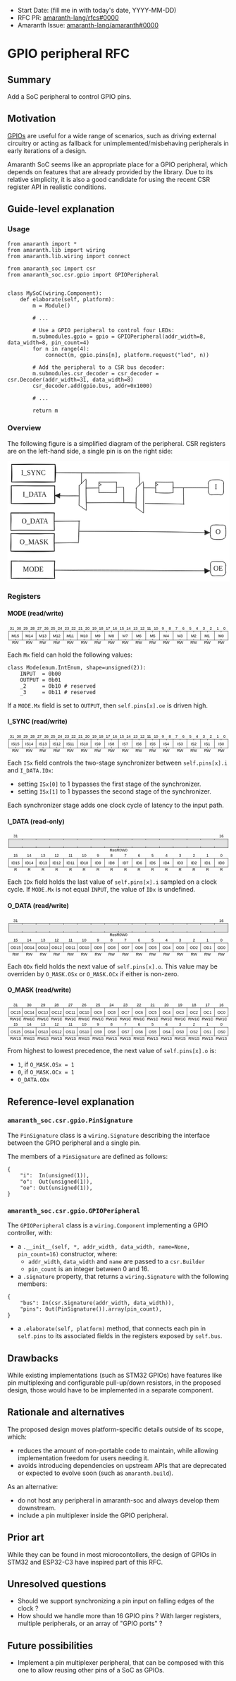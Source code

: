 - Start Date: (fill me in with today's date, YYYY-MM-DD)
- RFC PR: [amaranth-lang/rfcs#0000](https://github.com/amaranth-lang/rfcs/pull/0000)
- Amaranth Issue: [amaranth-lang/amaranth#0000](https://github.com/amaranth-lang/amaranth/issues/0000)

# GPIO peripheral RFC

## Summary
[summary]: #summary

Add a SoC peripheral to control GPIO pins.

## Motivation
[motivation]: #motivation

[GPIOs](https://en.wikipedia.org/wiki/General-purpose_input/output) are useful for a wide range of scenarios, such as driving external circuitry or acting as fallback for unimplemented/misbehaving peripherals in early iterations of a design.

Amaranth SoC seems like an appropriate place for a GPIO peripheral, which depends on features that are already provided by the library. Due to its relative simplicity, it is also a good candidate for using the recent CSR register API in realistic conditions.

## Guide-level explanation
[guide-level-explanation]: #guide-level-explanation

### Usage

```python3
from amaranth import *
from amaranth.lib import wiring
from amaranth.lib.wiring import connect

from amaranth_soc import csr
from amaranth_soc.csr.gpio import GPIOPeripheral


class MySoC(wiring.Component):
    def elaborate(self, platform):
        m = Module()

        # ...

        # Use a GPIO peripheral to control four LEDs:
        m.submodules.gpio = gpio = GPIOPeripheral(addr_width=8, data_width=8, pin_count=4)
        for n in range(4):
            connect(m, gpio.pins[n], platform.request("led", n))

        # Add the peripheral to a CSR bus decoder:
        m.submodules.csr_decoder = csr_decoder = csr.Decoder(addr_width=31, data_width=8)
        csr_decoder.add(gpio.bus, addr=0x1000)

        # ...

        return m
```

### Overview

The following figure is a simplified diagram of the peripheral. CSR registers are on the left-hand side, a single pin is on the right side:

<svg version="1.1" xmlns="http://www.w3.org/2000/svg" viewBox="0 0 633.0307957515297 345" width="633.0307957515297" height="345">
  <!-- svg-source:excalidraw -->
  
  <defs>
    <style class="style-fonts">
      @font-face {
        font-family: "Virgil";
        src: url("https://excalidraw.com/Virgil.woff2");
      }
      @font-face {
        font-family: "Cascadia";
        src: url("https://excalidraw.com/Cascadia.woff2");
      }
      @font-face {
        font-family: "Assistant";
        src: url("https://excalidraw.com/Assistant-Regular.woff2");
      }
    </style>
    
  </defs>
  <rect x="0" y="0" width="633.0307957515297" height="345" fill="#ffffff"></rect><g stroke-linecap="round" transform="translate(12 10) rotate(0 62 25)"><path d="M0 0 C42.52 0.69, 88.36 -0.7, 124 0 M0 0 C40.38 -0.92, 81.34 -0.47, 124 0 M124 0 C126.26 10.48, 126.12 19.52, 124 50 M124 0 C124.37 11.03, 123.52 20.88, 124 50 M124 50 C88.53 49.28, 52.95 49.33, 0 50 M124 50 C95.85 51.69, 69.14 50.95, 0 50 M0 50 C1.95 37.07, 1.13 24.02, 0 0 M0 50 C-0.56 32.45, 1.23 15.45, 0 0" stroke="#1e1e1e" stroke-width="2" fill="none"></path></g><g transform="translate(36 23) rotate(0 37.82997131347656 12.5)"><text x="37.82997131347656" y="0" font-family="Virgil, Segoe UI Emoji" font-size="20px" fill="#1e1e1e" text-anchor="middle" style="white-space: pre;" direction="ltr" dominant-baseline="text-before-edge">I_SYNC</text></g><g stroke-linecap="round" transform="translate(11 71) rotate(0 62 25)"><path d="M0 0 C28.75 -0.84, 60.2 0.92, 124 0 M0 0 C44.08 -0.09, 88.32 -0.06, 124 0 M124 0 C123.31 18.1, 125.47 38.91, 124 50 M124 0 C123.62 11, 123.01 20.84, 124 50 M124 50 C74.2 49.57, 24.29 50.48, 0 50 M124 50 C85.92 50.73, 46.92 51.49, 0 50 M0 50 C-0.22 35.59, -0.27 22.7, 0 0 M0 50 C0.28 36.48, 0.8 24.67, 0 0" stroke="#1e1e1e" stroke-width="2" fill="none"></path></g><g transform="translate(35 84) rotate(0 42.66997528076172 12.5)"><text x="42.66997528076172" y="0" font-family="Virgil, Segoe UI Emoji" font-size="20px" fill="#1e1e1e" text-anchor="middle" style="white-space: pre;" direction="ltr" dominant-baseline="text-before-edge">I_DATA</text></g><g stroke-linecap="round" transform="translate(10 148) rotate(0 62 25)"><path d="M0 0 C43.03 1.17, 83.93 -0.91, 124 0 M0 0 C41.09 0.33, 84.54 -0.13, 124 0 M124 0 C122.83 13.56, 123.35 26.35, 124 50 M124 0 C123.22 13.76, 123.44 28.07, 124 50 M124 50 C74.32 49.51, 27.36 48.76, 0 50 M124 50 C82.59 49.22, 40.37 48.27, 0 50 M0 50 C-0.4 34.94, 1.93 19.26, 0 0 M0 50 C-0.18 30.49, -0.01 12.94, 0 0" stroke="#1e1e1e" stroke-width="2" fill="none"></path></g><g transform="translate(34 161) rotate(0 44.47997283935547 12.5)"><text x="44.47997283935547" y="0" font-family="Virgil, Segoe UI Emoji" font-size="20px" fill="#1e1e1e" text-anchor="middle" style="white-space: pre;" direction="ltr" dominant-baseline="text-before-edge">O_DATA</text></g><g stroke-linecap="round" transform="translate(10 207) rotate(0 62 25)"><path d="M0 0 C46.79 2.26, 92.98 0.22, 124 0 M0 0 C42.22 0.43, 84.05 0.73, 124 0 M124 0 C123.04 10.7, 122.76 23.91, 124 50 M124 0 C123.71 13.21, 123.34 26.07, 124 50 M124 50 C76.25 52.39, 26.18 51.07, 0 50 M124 50 C98.85 50.17, 73.4 50.24, 0 50 M0 50 C-1.57 33.88, 1.2 16.92, 0 0 M0 50 C0.75 36.04, 0.78 23.16, 0 0" stroke="#1e1e1e" stroke-width="2" fill="none"></path></g><g transform="translate(34 220) rotate(0 41.949974060058594 12.5)"><text x="41.949974060058594" y="0" font-family="Virgil, Segoe UI Emoji" font-size="20px" fill="#1e1e1e" text-anchor="middle" style="white-space: pre;" direction="ltr" dominant-baseline="text-before-edge">O_MASK</text></g><g stroke-linecap="round" transform="translate(11 285) rotate(0 62 25)"><path d="M0 0 C34.85 1.02, 69.55 0.78, 124 0 M0 0 C37.45 0.64, 77.44 0.88, 124 0 M124 0 C123.52 18.43, 121.74 32.74, 124 50 M124 0 C123 11.06, 122.73 20.82, 124 50 M124 50 C86.94 49.57, 49.13 47.87, 0 50 M124 50 C97.29 50.72, 71.78 49.71, 0 50 M0 50 C-0.61 36.85, -0.23 23.34, 0 0 M0 50 C-0.21 35.35, 0.96 20.44, 0 0" stroke="#1e1e1e" stroke-width="2" fill="none"></path></g><g transform="translate(44 298) rotate(0 29.459976196289062 12.5)"><text x="0" y="0" font-family="Virgil, Segoe UI Emoji" font-size="20px" fill="#1e1e1e" text-anchor="start" style="white-space: pre;" direction="ltr" dominant-baseline="text-before-edge">MODE</text></g><g stroke-linecap="round"><g transform="translate(572.0018063987059 76.6397434389105) rotate(0 -49.57541171995376 0)"><path d="M0 0 C-21.7 -0.3, -46.72 -0.48, -99.15 0 M0 0 C-21.99 0.03, -44.02 0.12, -99.15 0" stroke="#1e1e1e" stroke-width="1" fill="none"></path></g></g><mask></mask><g stroke-linecap="round"><g transform="translate(502.23846946776325 77.19890920617485) rotate(0 0.3387486508964912 23.42458828004621)"><path d="M0 0 C0.23 17.24, 0.06 33.88, 0.68 46.85 M0 0 C-0.04 11.34, 0.23 23.47, 0.68 46.85" stroke="#1e1e1e" stroke-width="1" fill="none"></path></g></g><mask></mask><g stroke-linecap="round"><g transform="translate(503.91596676955623 123.04808576626726) rotate(0 -55.5 -1)"><path d="M0 0 C-33.71 -1.16, -65.01 0.18, -111 -2 M0 0 C-38 -1.18, -77.5 -2.17, -111 -2" stroke="#1e1e1e" stroke-width="1" fill="none"></path></g></g><mask></mask><g stroke-linecap="round"><g transform="translate(421.74428751125674 77.1664173007959) rotate(0 -16.289160370850254 -0.184165767264318)"><path d="M0 0 C-10.44 -0.72, -21.68 -0.54, -32.58 -0.37 M0 0 C-9 -0.32, -17.8 0.21, -32.58 -0.37" stroke="#1e1e1e" stroke-width="1" fill="none"></path></g></g><mask></mask><g stroke-linecap="round"><g transform="translate(387.7909667695561 60.92308576626729) rotate(0 0.3125 43.437499999999986)"><path d="M0 0 C0.86 22.95, 0.61 42.98, 0.63 86.87 M0 0 C1.62 17.6, 0.08 36.66, 0.63 86.87" stroke="#1e1e1e" stroke-width="1" fill="none"></path></g></g><mask></mask><g stroke-linecap="round"><g transform="translate(387.1659667695561 59.04808576626735) rotate(0 -10 9.6875)"><path d="M0 0 C-8.17 7.49, -16.06 13.92, -20 19.38 M0 0 C-5.36 5.22, -11.02 10.22, -20 19.38" stroke="#1e1e1e" stroke-width="1" fill="none"></path></g></g><mask></mask><g stroke-linecap="round"><g transform="translate(387.1659667695561 147.79808576626732) rotate(0 -9.6875 -6.875000000000014)"><path d="M0 0 C-4.58 -4.32, -9.97 -7.5, -19.38 -13.75 M0 0 C-7.97 -5.55, -15.01 -10.97, -19.38 -13.75" stroke="#1e1e1e" stroke-width="1" fill="none"></path></g></g><mask></mask><g stroke-linecap="round"><g transform="translate(367.7909667695561 77.17308576626735) rotate(0 -0.3125 28.43749999999997)"><path d="M0 0 C-1.2 20.67, -1.58 39.87, -0.63 56.87 M0 0 C0.09 12.96, 0.17 25.72, -0.63 56.87" stroke="#1e1e1e" stroke-width="1" fill="none"></path></g></g><mask></mask><g stroke-linecap="round"><g transform="translate(365.91596676955623 119.67308576626732) rotate(0 -69.74860678346096 -0.19594262041056254)"><path d="M0 0 C-41.19 -2.73, -84.95 -0.5, -139.5 -0.39 M0 0 C-53.35 -0.39, -106.53 -0.62, -139.5 -0.39" stroke="#1e1e1e" stroke-width="1" fill="none"></path></g></g><mask></mask><g stroke-linecap="round"><g transform="translate(332.16596676955623 118.42308576626732) rotate(0 -0.3125 -21.562499999999986)"><path d="M0 0 C-1.04 -11.93, 0.26 -23.73, -0.63 -43.12 M0 0 C-0.23 -13.7, -0.44 -27.31, -0.63 -43.12" stroke="#1e1e1e" stroke-width="1" fill="none"></path></g></g><mask></mask><g stroke-linecap="round"><g transform="translate(330.91596676955623 74.67308576626735) rotate(0 -9.499721782137044 0.06259273928765197)"><path d="M0 0 C-4.03 -0.4, -10.48 0.7, -19 0.13 M0 0 C-3.94 0.32, -8.25 0.47, -19 0.13" stroke="#1e1e1e" stroke-width="1" fill="none"></path></g></g><mask></mask><g stroke-linecap="round" transform="translate(261.16819765816604 60.15596893910424) rotate(0 25.003338614355528 15.252874917917268)"><path d="M0 0 C12.01 0.34, 24.19 0.69, 50.01 0 M0 0 C16.34 -0.17, 33.61 -0.05, 50.01 0 M50.01 0 C50.24 8.6, 49.5 20.67, 50.01 30.51 M50.01 0 C50.42 11.19, 49.1 24.61, 50.01 30.51 M50.01 30.51 C32.07 31.29, 10.91 29.07, 0 30.51 M50.01 30.51 C34.38 30.04, 20.08 30.45, 0 30.51 M0 30.51 C-0.24 20.7, -0.35 8.49, 0 0 M0 30.51 C0.43 20.1, -0.87 7.54, 0 0" stroke="#1e1e1e" stroke-width="1" fill="none"></path></g><g stroke-linecap="round"><g transform="translate(262.1174742917224 63.9064326355425) rotate(0 2.901149967166873 2.175862475375169)"><path d="M0 0 C2.08 1.48, 3.82 2.7, 5.8 4.35 M0 0 C1.3 0.97, 2.7 2.12, 5.8 4.35" stroke="#1e1e1e" stroke-width="1" fill="none"></path></g></g><mask></mask><g stroke-linecap="round"><g transform="translate(267.43624923152834 67.77463259176503) rotate(0 -2.659387469902981 1.6923374808473568)"><path d="M0 0 C-1.62 1.03, -3.56 2.06, -5.32 3.38 M0 0 C-1.31 0.92, -2.63 1.68, -5.32 3.38" stroke="#1e1e1e" stroke-width="1" fill="none"></path></g></g><mask></mask><g stroke-linecap="round"><g transform="translate(224.79602270017654 53.52070778106042) rotate(0 0.3125 43.4375)"><path d="M0 0 C-1.48 25.32, -1.32 47.07, 0.63 86.87 M0 0 C-0.21 30.93, 0.55 60.11, 0.63 86.87" stroke="#1e1e1e" stroke-width="1" fill="none"></path></g></g><mask></mask><g stroke-linecap="round"><g transform="translate(224.17102270017654 51.64570778106042) rotate(0 -10 9.6875)"><path d="M0 0 C-8.51 6.72, -14.89 15.18, -20 19.38 M0 0 C-4.17 3.72, -7.7 8.23, -20 19.38" stroke="#1e1e1e" stroke-width="1" fill="none"></path></g></g><mask></mask><g stroke-linecap="round"><g transform="translate(224.17102270017654 140.39570778106042) rotate(0 -9.6875 -6.875000000000014)"><path d="M0 0 C-6.28 -4.61, -14.57 -10.44, -19.38 -13.75 M0 0 C-6.59 -4.67, -13.96 -9.67, -19.38 -13.75" stroke="#1e1e1e" stroke-width="1" fill="none"></path></g></g><mask></mask><g stroke-linecap="round"><g transform="translate(204.79602270017654 69.77070778106042) rotate(0 -0.3125 28.43749999999997)"><path d="M0 0 C-1.84 11.45, 1.24 25.34, -0.63 56.87 M0 0 C0.46 14.97, 0.11 28.21, -0.63 56.87" stroke="#1e1e1e" stroke-width="1" fill="none"></path></g></g><mask></mask><g stroke-linecap="round"><g transform="translate(260.2886900390829 77.21942643376246) rotate(0 -18.037524649779016 0.1676537730245684)"><path d="M0 0 C-10.42 -0.6, -19.67 -0.15, -36.08 0.34 M0 0 C-9.57 0.5, -19.14 0.39, -36.08 0.34" stroke="#1e1e1e" stroke-width="1" fill="none"></path></g></g><mask></mask><g stroke-linecap="round"><g transform="translate(136.28067112085398 33.4041444113073) rotate(0 120.18032162350227 0.4216853390298212)"><path d="M0 0 C60.46 1.93, 123.13 1.98, 240.36 0.84 M0 0 C73.02 -0.8, 144.42 -0.35, 240.36 0.84" stroke="#1e1e1e" stroke-width="1" fill="none"></path></g></g><mask></mask><g stroke-linecap="round"><g transform="translate(211.34066146816417 35.09088576742661) rotate(0 0 14.75898686604414)"><path d="M0 0 C0.22 6.25, -0.66 11.81, 0 29.52 M0 0 C0.52 10.57, 0.4 21.36, 0 29.52" stroke="#1e1e1e" stroke-width="1" fill="none"></path></g></g><mask></mask><g stroke-linecap="round"><g transform="translate(375.7979436897988 35.09088576742661) rotate(0 0.8433706780597277 17.289098900223138)"><path d="M0 0 C1.03 13.59, 1.9 27.08, 1.69 34.58 M0 0 C0.67 13.64, 1.3 27.39, 1.69 34.58" stroke="#1e1e1e" stroke-width="1" fill="none"></path></g></g><mask></mask><g stroke-linecap="round" transform="translate(573.0206136709551 54.401452793571366) rotate(0 21.927637629551327 21.084266951491614)"><path d="M10.54 0 C20.47 0.05, 29.27 -1.89, 33.31 0 M10.54 0 C18.24 -1.06, 28.7 -0.96, 33.31 0 M33.31 0 C39.98 0.29, 45.68 3.71, 43.86 10.54 M33.31 0 C40.03 1.17, 45.77 5.14, 43.86 10.54 M43.86 10.54 C44.13 18.17, 43.43 22.1, 43.86 31.63 M43.86 10.54 C42.97 15.33, 44.34 18.99, 43.86 31.63 M43.86 31.63 C42.35 38.96, 41.35 43.58, 33.31 42.17 M43.86 31.63 C45.83 40.11, 39.81 43.84, 33.31 42.17 M33.31 42.17 C29.26 40.8, 25.3 40.81, 10.54 42.17 M33.31 42.17 C27.08 42.02, 19.56 42.45, 10.54 42.17 M10.54 42.17 C2.94 42.69, 1.22 40.62, 0 31.63 M10.54 42.17 C2.63 43.3, 2.25 37.57, 0 31.63 M0 31.63 C0.81 25.84, 1.09 19.13, 0 10.54 M0 31.63 C-0.01 25.2, 0.77 18.93, 0 10.54 M0 10.54 C0.14 5.44, 3.53 0.54, 10.54 0 M0 10.54 C-1.56 2.94, 4.81 1.39, 10.54 0" stroke="#1e1e1e" stroke-width="1" fill="none"></path></g><g transform="translate(589.4982543522642 62.985719745062966) rotate(0 5.4499969482421875 12.5)"><text x="5.4499969482421875" y="0" font-family="Virgil, Segoe UI Emoji" font-size="20px" fill="#1e1e1e" text-anchor="middle" style="white-space: pre;" direction="ltr" dominant-baseline="text-before-edge">I</text></g><g stroke-linecap="round"><g transform="translate(133.75055908667497 172.56030629115202) rotate(0 36.26493915656559 -0.8433706780596708)"><path d="M-0.49 0.03 C11.52 -0.09, 60.9 -1.42, 73.11 -1.8 M1.45 -1.01 C13.27 -0.82, 60.69 -0.29, 72.47 -0.33" stroke="#1e1e1e" stroke-width="1" fill="none"></path></g></g><mask></mask><g stroke-linecap="round"><g transform="translate(134.59392976473464 234.9697364675672) rotate(0 33.734827122386605 -1.2650560170895062)"><path d="M-1.05 -0.36 C10.18 -0.8, 55.08 -2.42, 66.34 -2.74 M0.6 -1.59 C12.27 -1.84, 57.07 -1.43, 68.46 -1.31" stroke="#1e1e1e" stroke-width="1" fill="none"></path></g></g><mask></mask><g stroke-linecap="round"><g transform="translate(203.75032536562708 171.71693561309235) rotate(0 -0.421685339029807 30.36134441014792)"><path d="M1.09 0.17 C1.18 10.55, -0.21 51.26, -0.6 61.32 M0.2 -0.79 C0.25 9.32, -1.01 49.09, -1.43 59.51" stroke="#1e1e1e" stroke-width="1" fill="none"></path></g></g><mask></mask><g stroke-linecap="round" transform="translate(579.0502771021779 182.680754427868) rotate(0 21.92763762955127 20.240896273431957)"><path d="M10.12 0 C17.44 -1.43, 23.75 0.36, 33.73 0 M10.12 0 C17.79 -0.76, 26.35 0.33, 33.73 0 M33.73 0 C40.79 -0.7, 43.68 3.06, 43.86 10.12 M33.73 0 C41.32 -0.62, 45.63 1.19, 43.86 10.12 M43.86 10.12 C44.51 15.9, 44.79 18.62, 43.86 30.36 M43.86 10.12 C43.51 15.86, 44.49 20.12, 43.86 30.36 M43.86 30.36 C43.03 35.88, 40.31 38.74, 33.73 40.48 M43.86 30.36 C42.04 39.32, 38.25 38.34, 33.73 40.48 M33.73 40.48 C25.27 42.62, 19.82 42.05, 10.12 40.48 M33.73 40.48 C24.95 40.17, 16.96 40.77, 10.12 40.48 M10.12 40.48 C3.86 39.48, 1.92 36.16, 0 30.36 M10.12 40.48 C2.64 39.37, -0.55 38.52, 0 30.36 M0 30.36 C-2.06 25.33, 0.7 16.95, 0 10.12 M0 30.36 C-0.64 25.03, 0.45 18.97, 0 10.12 M0 10.12 C-0.52 3.79, 2.55 -1.84, 10.12 0 M0 10.12 C-0.58 5.17, 5.36 -0.23, 10.12 0" stroke="#1e1e1e" stroke-width="1" fill="none"></path></g><g transform="translate(593.7179202248932 190.4216507013) rotate(0 7.2599945068359375 12.5)"><text x="7.2599945068359375" y="0" font-family="Virgil, Segoe UI Emoji" font-size="20px" fill="#1e1e1e" text-anchor="middle" style="white-space: pre;" direction="ltr" dominant-baseline="text-before-edge">O</text></g><g stroke-linecap="round" transform="translate(422.8694297433707 60.151647903477084) rotate(0 25.003338614355528 15.252874917917268)"><path d="M0 0 C16.92 0.62, 39.62 1.22, 50.01 0 M0 0 C19.17 0.15, 36.2 0.08, 50.01 0 M50.01 0 C49.24 6.54, 48.32 13.69, 50.01 30.51 M50.01 0 C50.4 7.81, 50.72 13.03, 50.01 30.51 M50.01 30.51 C40.63 31.96, 27.26 32.1, 0 30.51 M50.01 30.51 C33.51 31.88, 15.59 31.33, 0 30.51 M0 30.51 C1.48 18.31, -0.95 9.73, 0 0 M0 30.51 C0.04 19.84, -0.4 8.6, 0 0" stroke="#1e1e1e" stroke-width="1" fill="none"></path></g><g stroke-linecap="round"><g transform="translate(423.818706376927 63.902111599915344) rotate(0 2.901149967166873 2.175862475375169)"><path d="M0 0 C1.47 1.03, 2.66 1.94, 5.8 4.35 M0 0 C1.69 1.33, 3.46 2.55, 5.8 4.35" stroke="#1e1e1e" stroke-width="1" fill="none"></path></g></g><mask></mask><g stroke-linecap="round"><g transform="translate(429.137481316733 67.7703115561379) rotate(0 -2.659387469902981 1.6923374808473568)"><path d="M0 0 C-1.49 1.11, -3.28 2.26, -5.32 3.38 M0 0 C-1.77 0.99, -3.43 2.12, -5.32 3.38" stroke="#1e1e1e" stroke-width="1" fill="none"></path></g></g><mask></mask><g stroke-linecap="round"><g transform="translate(134.80282458390457 311.03208843616636) rotate(0 221.03217473322405 0.9686318786474999)"><path d="M0 0 C90.13 -1.04, 182.31 -0.5, 442.06 1.94 M0 0 C101.98 2.47, 204.44 2.93, 442.06 1.94" stroke="#1e1e1e" stroke-width="1" fill="none"></path></g><g transform="translate(134.80282458390457 311.03208843616636) rotate(0 221.03217473322405 0.9686318786474999)"><path d="M443.62 1.68 L427.91 10.13 L426.84 -4.97 L442.62 3.82" stroke="none" stroke-width="0" fill="#1e1e1e" fill-rule="evenodd"></path><path d="M442.06 1.94 C438.36 3.2, 437.8 4.73, 428.49 8.31 M442.06 1.94 C438.75 3.43, 436.19 4.93, 428.49 8.31 M428.49 8.31 C428.96 4.14, 428.01 2.25, 428.45 -4.37 M428.49 8.31 C428.23 5.85, 428.38 2.9, 428.45 -4.37 M428.45 -4.37 C432.87 -1.56, 438.26 0.22, 442.06 1.94 M428.45 -4.37 C431.24 -3.35, 434.56 -1.88, 442.06 1.94 M442.06 1.94 C442.06 1.94, 442.06 1.94, 442.06 1.94 M442.06 1.94 C442.06 1.94, 442.06 1.94, 442.06 1.94" stroke="#1e1e1e" stroke-width="1" fill="none"></path></g></g><mask></mask><g stroke-linecap="round"><g transform="translate(205.57189807305087 200.5160010695543) rotate(0 185.64763798865096 1.938878725730035)"><path d="M0 0 C116.98 0.44, 235.8 -0.02, 371.3 3.88 M0 0 C130.11 0.06, 259.49 1.66, 371.3 3.88" stroke="#1e1e1e" stroke-width="1" fill="none"></path></g><g transform="translate(205.57189807305087 200.5160010695543) rotate(0 185.64763798865096 1.938878725730035)"><path d="M369.56 3.25 L359.3 8.33 L355.82 -2.88 L370.82 5.06" stroke="none" stroke-width="0" fill="#1e1e1e" fill-rule="evenodd"></path><path d="M371.3 3.88 C366.32 7.41, 363.58 7.28, 357.59 9.98 M371.3 3.88 C366.57 5.53, 360.98 7.96, 357.59 9.98 M357.59 9.98 C358.3 7.7, 358.19 2.61, 357.81 -2.69 M357.59 9.98 C356.98 7.42, 358.04 3.57, 357.81 -2.69 M357.81 -2.69 C361.58 -1.28, 366.28 1.14, 371.3 3.88 M357.81 -2.69 C361.3 -0.23, 366.14 1.84, 371.3 3.88 M371.3 3.88 C371.3 3.88, 371.3 3.88, 371.3 3.88 M371.3 3.88 C371.3 3.88, 371.3 3.88, 371.3 3.88" stroke="#1e1e1e" stroke-width="1" fill="none"></path></g></g><mask></mask><g stroke-linecap="round"><g transform="translate(203.63301934732078 99.69430733159243) rotate(0 -33.93037770027561 -0.48471968143249455)"><path d="M0 0 C-17 -1.82, -32.41 1.05, -67.86 -0.97 M0 0 C-19.27 0.76, -38.18 0.19, -67.86 -0.97" stroke="#1e1e1e" stroke-width="1" fill="none"></path></g><g transform="translate(203.63301934732078 99.69430733159243) rotate(0 -33.93037770027561 -0.48471968143249455)"><path d="M-66.71 -1.75 L-53.27 -6.7 L-55.82 4.25 L-68.47 -0.99" stroke="none" stroke-width="0" fill="#1e1e1e" fill-rule="evenodd"></path><path d="M-67.86 -0.97 C-65.64 -3.6, -62.24 -2.63, -54.05 -6.82 M-67.86 -0.97 C-63.75 -2.05, -59.4 -3.94, -54.05 -6.82 M-54.05 -6.82 C-53.37 -3.24, -54.57 0.95, -54.5 5.85 M-54.05 -6.82 C-53.97 -1.85, -54.46 1.92, -54.5 5.85 M-54.5 5.85 C-58.53 5.24, -61.58 1.36, -67.86 -0.97 M-54.5 5.85 C-57.75 4.71, -61.01 2.22, -67.86 -0.97 M-67.86 -0.97 C-67.86 -0.97, -67.86 -0.97, -67.86 -0.97 M-67.86 -0.97 C-67.86 -0.97, -67.86 -0.97, -67.86 -0.97" stroke="#1e1e1e" stroke-width="1" fill="none"></path></g></g><mask></mask><g stroke-linecap="round" transform="translate(579.1755204924272 286.9134347112743) rotate(0 21.92763762955127 20.240896273431957)"><path d="M10.12 0 C19.18 0.34, 24.11 1.49, 33.73 0 M10.12 0 C15.32 -0.41, 21.63 -0.34, 33.73 0 M33.73 0 C39.99 1.95, 43.66 2.74, 43.86 10.12 M33.73 0 C38.75 0.67, 43.85 5.3, 43.86 10.12 M43.86 10.12 C43.05 16.94, 42.39 26.05, 43.86 30.36 M43.86 10.12 C43.56 17.66, 43.75 25.42, 43.86 30.36 M43.86 30.36 C42.5 36.77, 39.43 38.92, 33.73 40.48 M43.86 30.36 C44.05 36.34, 40.84 38.55, 33.73 40.48 M33.73 40.48 C28.75 39.66, 20 40.17, 10.12 40.48 M33.73 40.48 C28.5 40.09, 22.83 39.8, 10.12 40.48 M10.12 40.48 C4.5 38.73, 1.75 38.81, 0 30.36 M10.12 40.48 C1.45 42.27, 1.68 35.61, 0 30.36 M0 30.36 C2 23.67, -1.5 17.05, 0 10.12 M0 30.36 C-0.11 25.65, 0.62 21.25, 0 10.12 M0 10.12 C-1.56 4.81, 1.89 -0.47, 10.12 0 M0 10.12 C-1.01 2.55, 1.59 -0.59, 10.12 0" stroke="#1e1e1e" stroke-width="1" fill="none"></path></g><g transform="translate(587.1031733807674 294.65433098470623) rotate(0 13.999984741210938 12.5)"><text x="13.999984741210938" y="0" font-family="Virgil, Segoe UI Emoji" font-size="20px" fill="#1e1e1e" text-anchor="middle" style="white-space: pre;" direction="ltr" dominant-baseline="text-before-edge">OE</text></g></svg>

### Registers

#### MODE (read/write)

<svg xmlns="http://www.w3.org/2000/svg" width="800" height="70" viewBox="0 0 800 70" xmlns:xlink="http://www.w3.org/1999/xlink"><g transform="translate(0.5,0.5)" text-anchor="middle" font-size="14" font-family="sans-serif" font-weight="normal"><g transform="translate(4,21)"><g stroke="black" stroke-width="1" stroke-linecap="round"><line x2="791"/><line y2="31"/><line x2="791" y1="31" y2="31"/><line x1="791" x2="791" y2="31"/><line x1="766" x2="766" y2="3"/><line x1="766" x2="766" y1="31" y2="28"/><line x1="742" x2="742" y2="31"/><line x1="717" x2="717" y2="3"/><line x1="717" x2="717" y1="31" y2="28"/><line x1="692" x2="692" y2="31"/><line x1="667" x2="667" y2="3"/><line x1="667" x2="667" y1="31" y2="28"/><line x1="643" x2="643" y2="31"/><line x1="618" x2="618" y2="3"/><line x1="618" x2="618" y1="31" y2="28"/><line x1="593" x2="593" y2="31"/><line x1="569" x2="569" y2="3"/><line x1="569" x2="569" y1="31" y2="28"/><line x1="544" x2="544" y2="31"/><line x1="519" x2="519" y2="3"/><line x1="519" x2="519" y1="31" y2="28"/><line x1="494" x2="494" y2="31"/><line x1="470" x2="470" y2="3"/><line x1="470" x2="470" y1="31" y2="28"/><line x1="445" x2="445" y2="31"/><line x1="420" x2="420" y2="3"/><line x1="420" x2="420" y1="31" y2="28"/><line x1="396" x2="396" y2="31"/><line x1="371" x2="371" y2="3"/><line x1="371" x2="371" y1="31" y2="28"/><line x1="346" x2="346" y2="31"/><line x1="321" x2="321" y2="3"/><line x1="321" x2="321" y1="31" y2="28"/><line x1="297" x2="297" y2="31"/><line x1="272" x2="272" y2="3"/><line x1="272" x2="272" y1="31" y2="28"/><line x1="247" x2="247" y2="31"/><line x1="222" x2="222" y2="3"/><line x1="222" x2="222" y1="31" y2="28"/><line x1="198" x2="198" y2="31"/><line x1="173" x2="173" y2="3"/><line x1="173" x2="173" y1="31" y2="28"/><line x1="148" x2="148" y2="31"/><line x1="124" x2="124" y2="3"/><line x1="124" x2="124" y1="31" y2="28"/><line x1="99" x2="99" y2="31"/><line x1="74" x2="74" y2="3"/><line x1="74" x2="74" y1="31" y2="28"/><line x1="49" x2="49" y2="31"/><line x1="25" x2="25" y2="3"/><line x1="25" x2="25" y1="31" y2="28"/></g><g><g/><g transform="translate(12,-11)"><g transform="translate(766)"><text y="6">0</text></g><g transform="translate(742)"><text y="6">1</text></g><g transform="translate(717)"><text y="6">2</text></g><g transform="translate(692)"><text y="6">3</text></g><g transform="translate(667)"><text y="6">4</text></g><g transform="translate(643)"><text y="6">5</text></g><g transform="translate(618)"><text y="6">6</text></g><g transform="translate(593)"><text y="6">7</text></g><g transform="translate(569)"><text y="6">8</text></g><g transform="translate(544)"><text y="6">9</text></g><g transform="translate(519)"><text y="6">10</text></g><g transform="translate(494)"><text y="6">11</text></g><g transform="translate(470)"><text y="6">12</text></g><g transform="translate(445)"><text y="6">13</text></g><g transform="translate(420)"><text y="6">14</text></g><g transform="translate(396)"><text y="6">15</text></g><g transform="translate(371)"><text y="6">16</text></g><g transform="translate(346)"><text y="6">17</text></g><g transform="translate(321)"><text y="6">18</text></g><g transform="translate(297)"><text y="6">19</text></g><g transform="translate(272)"><text y="6">20</text></g><g transform="translate(247)"><text y="6">21</text></g><g transform="translate(222)"><text y="6">22</text></g><g transform="translate(198)"><text y="6">23</text></g><g transform="translate(173)"><text y="6">24</text></g><g transform="translate(148)"><text y="6">25</text></g><g transform="translate(124)"><text y="6">26</text></g><g transform="translate(99)"><text y="6">27</text></g><g transform="translate(74)"><text y="6">28</text></g><g transform="translate(49)"><text y="6">29</text></g><g transform="translate(25)"><text y="6">30</text></g><g transform="translate(0)"><text y="6">31</text></g></g><g transform="translate(12,15)"><g transform="translate(754)"><text y="6"><tspan>M0</tspan></text></g><g transform="translate(704)"><text y="6"><tspan>M1</tspan></text></g><g transform="translate(655)"><text y="6"><tspan>M2</tspan></text></g><g transform="translate(606)"><text y="6"><tspan>M3</tspan></text></g><g transform="translate(556)"><text y="6"><tspan>M4</tspan></text></g><g transform="translate(507)"><text y="6"><tspan>M5</tspan></text></g><g transform="translate(457)"><text y="6"><tspan>M6</tspan></text></g><g transform="translate(408)"><text y="6"><tspan>M7</tspan></text></g><g transform="translate(358)"><text y="6"><tspan>M8</tspan></text></g><g transform="translate(309)"><text y="6"><tspan>M9</tspan></text></g><g transform="translate(260)"><text y="6"><tspan>M10</tspan></text></g><g transform="translate(210)"><text y="6"><tspan>M11</tspan></text></g><g transform="translate(161)"><text y="6"><tspan>M12</tspan></text></g><g transform="translate(111)"><text y="6"><tspan>M13</tspan></text></g><g transform="translate(62)"><text y="6"><tspan>M14</tspan></text></g><g transform="translate(12)"><text y="6"><tspan>M15</tspan></text></g></g><g transform="translate(12,39)"><g transform="translate(754)"><text y="6"><tspan>RW</tspan></text></g><g transform="translate(704)"><text y="6"><tspan>RW</tspan></text></g><g transform="translate(655)"><text y="6"><tspan>RW</tspan></text></g><g transform="translate(606)"><text y="6"><tspan>RW</tspan></text></g><g transform="translate(556)"><text y="6"><tspan>RW</tspan></text></g><g transform="translate(507)"><text y="6"><tspan>RW</tspan></text></g><g transform="translate(457)"><text y="6"><tspan>RW</tspan></text></g><g transform="translate(408)"><text y="6"><tspan>RW</tspan></text></g><g transform="translate(358)"><text y="6"><tspan>RW</tspan></text></g><g transform="translate(309)"><text y="6"><tspan>RW</tspan></text></g><g transform="translate(260)"><text y="6"><tspan>RW</tspan></text></g><g transform="translate(210)"><text y="6"><tspan>RW</tspan></text></g><g transform="translate(161)"><text y="6"><tspan>RW</tspan></text></g><g transform="translate(111)"><text y="6"><tspan>RW</tspan></text></g><g transform="translate(62)"><text y="6"><tspan>RW</tspan></text></g><g transform="translate(12)"><text y="6"><tspan>RW</tspan></text></g></g></g></g></g></svg>

Each `Mx` field can hold the following values:

```python3
class Mode(enum.IntEnum, shape=unsigned(2)):
    INPUT  = 0b00
    OUTPUT = 0b01
    _2     = 0b10 # reserved
    _3     = 0b11 # reserved
```

If a `MODE.Mx` field is set to `OUTPUT`, then `self.pins[x].oe` is driven high.

#### I_SYNC (read/write)

<svg xmlns="http://www.w3.org/2000/svg" width="800" height="70" viewBox="0 0 800 70" xmlns:xlink="http://www.w3.org/1999/xlink"><g transform="translate(0.5,0.5)" text-anchor="middle" font-size="14" font-family="sans-serif" font-weight="normal"><g transform="translate(4,21)"><g stroke="black" stroke-width="1" stroke-linecap="round"><line x2="791"/><line y2="31"/><line x2="791" y1="31" y2="31"/><line x1="791" x2="791" y2="31"/><line x1="766" x2="766" y2="3"/><line x1="766" x2="766" y1="31" y2="28"/><line x1="742" x2="742" y2="31"/><line x1="717" x2="717" y2="3"/><line x1="717" x2="717" y1="31" y2="28"/><line x1="692" x2="692" y2="31"/><line x1="667" x2="667" y2="3"/><line x1="667" x2="667" y1="31" y2="28"/><line x1="643" x2="643" y2="31"/><line x1="618" x2="618" y2="3"/><line x1="618" x2="618" y1="31" y2="28"/><line x1="593" x2="593" y2="31"/><line x1="569" x2="569" y2="3"/><line x1="569" x2="569" y1="31" y2="28"/><line x1="544" x2="544" y2="31"/><line x1="519" x2="519" y2="3"/><line x1="519" x2="519" y1="31" y2="28"/><line x1="494" x2="494" y2="31"/><line x1="470" x2="470" y2="3"/><line x1="470" x2="470" y1="31" y2="28"/><line x1="445" x2="445" y2="31"/><line x1="420" x2="420" y2="3"/><line x1="420" x2="420" y1="31" y2="28"/><line x1="396" x2="396" y2="31"/><line x1="371" x2="371" y2="3"/><line x1="371" x2="371" y1="31" y2="28"/><line x1="346" x2="346" y2="31"/><line x1="321" x2="321" y2="3"/><line x1="321" x2="321" y1="31" y2="28"/><line x1="297" x2="297" y2="31"/><line x1="272" x2="272" y2="3"/><line x1="272" x2="272" y1="31" y2="28"/><line x1="247" x2="247" y2="31"/><line x1="222" x2="222" y2="3"/><line x1="222" x2="222" y1="31" y2="28"/><line x1="198" x2="198" y2="31"/><line x1="173" x2="173" y2="3"/><line x1="173" x2="173" y1="31" y2="28"/><line x1="148" x2="148" y2="31"/><line x1="124" x2="124" y2="3"/><line x1="124" x2="124" y1="31" y2="28"/><line x1="99" x2="99" y2="31"/><line x1="74" x2="74" y2="3"/><line x1="74" x2="74" y1="31" y2="28"/><line x1="49" x2="49" y2="31"/><line x1="25" x2="25" y2="3"/><line x1="25" x2="25" y1="31" y2="28"/></g><g><g/><g transform="translate(12,-11)"><g transform="translate(766)"><text y="6">0</text></g><g transform="translate(742)"><text y="6">1</text></g><g transform="translate(717)"><text y="6">2</text></g><g transform="translate(692)"><text y="6">3</text></g><g transform="translate(667)"><text y="6">4</text></g><g transform="translate(643)"><text y="6">5</text></g><g transform="translate(618)"><text y="6">6</text></g><g transform="translate(593)"><text y="6">7</text></g><g transform="translate(569)"><text y="6">8</text></g><g transform="translate(544)"><text y="6">9</text></g><g transform="translate(519)"><text y="6">10</text></g><g transform="translate(494)"><text y="6">11</text></g><g transform="translate(470)"><text y="6">12</text></g><g transform="translate(445)"><text y="6">13</text></g><g transform="translate(420)"><text y="6">14</text></g><g transform="translate(396)"><text y="6">15</text></g><g transform="translate(371)"><text y="6">16</text></g><g transform="translate(346)"><text y="6">17</text></g><g transform="translate(321)"><text y="6">18</text></g><g transform="translate(297)"><text y="6">19</text></g><g transform="translate(272)"><text y="6">20</text></g><g transform="translate(247)"><text y="6">21</text></g><g transform="translate(222)"><text y="6">22</text></g><g transform="translate(198)"><text y="6">23</text></g><g transform="translate(173)"><text y="6">24</text></g><g transform="translate(148)"><text y="6">25</text></g><g transform="translate(124)"><text y="6">26</text></g><g transform="translate(99)"><text y="6">27</text></g><g transform="translate(74)"><text y="6">28</text></g><g transform="translate(49)"><text y="6">29</text></g><g transform="translate(25)"><text y="6">30</text></g><g transform="translate(0)"><text y="6">31</text></g></g><g transform="translate(12,15)"><g transform="translate(754)"><text y="6"><tspan>IS0</tspan></text></g><g transform="translate(704)"><text y="6"><tspan>IS1</tspan></text></g><g transform="translate(655)"><text y="6"><tspan>IS2</tspan></text></g><g transform="translate(606)"><text y="6"><tspan>IS3</tspan></text></g><g transform="translate(556)"><text y="6"><tspan>IS4</tspan></text></g><g transform="translate(507)"><text y="6"><tspan>IS5</tspan></text></g><g transform="translate(457)"><text y="6"><tspan>IS6</tspan></text></g><g transform="translate(408)"><text y="6"><tspan>IS7</tspan></text></g><g transform="translate(358)"><text y="6"><tspan>IS8</tspan></text></g><g transform="translate(309)"><text y="6"><tspan>IS9</tspan></text></g><g transform="translate(260)"><text y="6"><tspan>IS10</tspan></text></g><g transform="translate(210)"><text y="6"><tspan>IS11</tspan></text></g><g transform="translate(161)"><text y="6"><tspan>IS12</tspan></text></g><g transform="translate(111)"><text y="6"><tspan>IS13</tspan></text></g><g transform="translate(62)"><text y="6"><tspan>IS14</tspan></text></g><g transform="translate(12)"><text y="6"><tspan>IS15</tspan></text></g></g><g transform="translate(12,39)"><g transform="translate(754)"><text y="6"><tspan>RW</tspan></text></g><g transform="translate(704)"><text y="6"><tspan>RW</tspan></text></g><g transform="translate(655)"><text y="6"><tspan>RW</tspan></text></g><g transform="translate(606)"><text y="6"><tspan>RW</tspan></text></g><g transform="translate(556)"><text y="6"><tspan>RW</tspan></text></g><g transform="translate(507)"><text y="6"><tspan>RW</tspan></text></g><g transform="translate(457)"><text y="6"><tspan>RW</tspan></text></g><g transform="translate(408)"><text y="6"><tspan>RW</tspan></text></g><g transform="translate(358)"><text y="6"><tspan>RW</tspan></text></g><g transform="translate(309)"><text y="6"><tspan>RW</tspan></text></g><g transform="translate(260)"><text y="6"><tspan>RW</tspan></text></g><g transform="translate(210)"><text y="6"><tspan>RW</tspan></text></g><g transform="translate(161)"><text y="6"><tspan>RW</tspan></text></g><g transform="translate(111)"><text y="6"><tspan>RW</tspan></text></g><g transform="translate(62)"><text y="6"><tspan>RW</tspan></text></g><g transform="translate(12)"><text y="6"><tspan>RW</tspan></text></g></g></g></g></g></svg>

Each `ISx` field controls the two-stage synchronizer between `self.pins[x].i` and `I_DATA.IDx`:
- setting `ISx[0]` to 1 bypasses the first stage of the synchronizer.
- setting `ISx[1]` to 1 bypasses the second stage of the synchronizer.

Each synchronizer stage adds one clock cycle of latency to the input path.

#### I_DATA (read-only)

<svg xmlns="http://www.w3.org/2000/svg" width="800" height="140" viewBox="0 0 800 140" xmlns:xlink="http://www.w3.org/1999/xlink"><g transform="translate(0.5,0.5)" text-anchor="middle" font-size="14" font-family="sans-serif" font-weight="normal"><g transform="translate(4,91)"><g stroke="black" stroke-width="1" stroke-linecap="round"><line x2="791"/><line y2="31"/><line x2="791" y1="31" y2="31"/><line x1="791" x2="791" y2="31"/><line x1="742" x2="742" y2="31"/><line x1="692" x2="692" y2="31"/><line x1="643" x2="643" y2="31"/><line x1="593" x2="593" y2="31"/><line x1="544" x2="544" y2="31"/><line x1="494" x2="494" y2="31"/><line x1="445" x2="445" y2="31"/><line x1="396" x2="396" y2="31"/><line x1="346" x2="346" y2="31"/><line x1="297" x2="297" y2="31"/><line x1="247" x2="247" y2="31"/><line x1="198" x2="198" y2="31"/><line x1="148" x2="148" y2="31"/><line x1="99" x2="99" y2="31"/><line x1="49" x2="49" y2="31"/></g><g><g/><g transform="translate(25,-11)"><g transform="translate(742)"><text y="6">0</text></g><g transform="translate(692)"><text y="6">1</text></g><g transform="translate(643)"><text y="6">2</text></g><g transform="translate(593)"><text y="6">3</text></g><g transform="translate(544)"><text y="6">4</text></g><g transform="translate(494)"><text y="6">5</text></g><g transform="translate(445)"><text y="6">6</text></g><g transform="translate(396)"><text y="6">7</text></g><g transform="translate(346)"><text y="6">8</text></g><g transform="translate(297)"><text y="6">9</text></g><g transform="translate(247)"><text y="6">10</text></g><g transform="translate(198)"><text y="6">11</text></g><g transform="translate(148)"><text y="6">12</text></g><g transform="translate(99)"><text y="6">13</text></g><g transform="translate(49)"><text y="6">14</text></g><g transform="translate(0)"><text y="6">15</text></g></g><g transform="translate(25,15)"><g transform="translate(742)"><text y="6"><tspan>ID0</tspan></text></g><g transform="translate(692)"><text y="6"><tspan>ID1</tspan></text></g><g transform="translate(643)"><text y="6"><tspan>ID2</tspan></text></g><g transform="translate(593)"><text y="6"><tspan>ID3</tspan></text></g><g transform="translate(544)"><text y="6"><tspan>ID4</tspan></text></g><g transform="translate(494)"><text y="6"><tspan>ID5</tspan></text></g><g transform="translate(445)"><text y="6"><tspan>ID6</tspan></text></g><g transform="translate(396)"><text y="6"><tspan>ID7</tspan></text></g><g transform="translate(346)"><text y="6"><tspan>ID8</tspan></text></g><g transform="translate(297)"><text y="6"><tspan>ID9</tspan></text></g><g transform="translate(247)"><text y="6"><tspan>ID10</tspan></text></g><g transform="translate(198)"><text y="6"><tspan>ID11</tspan></text></g><g transform="translate(148)"><text y="6"><tspan>ID12</tspan></text></g><g transform="translate(99)"><text y="6"><tspan>ID13</tspan></text></g><g transform="translate(49)"><text y="6"><tspan>ID14</tspan></text></g><g transform="translate(0)"><text y="6"><tspan>ID15</tspan></text></g></g><g transform="translate(25,39)"><g transform="translate(742)"><text y="6"><tspan>R</tspan></text></g><g transform="translate(692)"><text y="6"><tspan>R</tspan></text></g><g transform="translate(643)"><text y="6"><tspan>R</tspan></text></g><g transform="translate(593)"><text y="6"><tspan>R</tspan></text></g><g transform="translate(544)"><text y="6"><tspan>R</tspan></text></g><g transform="translate(494)"><text y="6"><tspan>R</tspan></text></g><g transform="translate(445)"><text y="6"><tspan>R</tspan></text></g><g transform="translate(396)"><text y="6"><tspan>R</tspan></text></g><g transform="translate(346)"><text y="6"><tspan>R</tspan></text></g><g transform="translate(297)"><text y="6"><tspan>R</tspan></text></g><g transform="translate(247)"><text y="6"><tspan>R</tspan></text></g><g transform="translate(198)"><text y="6"><tspan>R</tspan></text></g><g transform="translate(148)"><text y="6"><tspan>R</tspan></text></g><g transform="translate(99)"><text y="6"><tspan>R</tspan></text></g><g transform="translate(49)"><text y="6"><tspan>R</tspan></text></g><g transform="translate(0)"><text y="6"><tspan>R</tspan></text></g></g></g></g><g transform="translate(4,21)"><g stroke="black" stroke-width="1" stroke-linecap="round"><line x2="791"/><line y2="31"/><line x2="791" y1="31" y2="31"/><line x1="791" x2="791" y2="31"/><line x1="742" x2="742" y2="3"/><line x1="742" x2="742" y1="31" y2="28"/><line x1="692" x2="692" y2="3"/><line x1="692" x2="692" y1="31" y2="28"/><line x1="643" x2="643" y2="3"/><line x1="643" x2="643" y1="31" y2="28"/><line x1="593" x2="593" y2="3"/><line x1="593" x2="593" y1="31" y2="28"/><line x1="544" x2="544" y2="3"/><line x1="544" x2="544" y1="31" y2="28"/><line x1="494" x2="494" y2="3"/><line x1="494" x2="494" y1="31" y2="28"/><line x1="445" x2="445" y2="3"/><line x1="445" x2="445" y1="31" y2="28"/><line x1="396" x2="396" y2="3"/><line x1="396" x2="396" y1="31" y2="28"/><line x1="346" x2="346" y2="3"/><line x1="346" x2="346" y1="31" y2="28"/><line x1="297" x2="297" y2="3"/><line x1="297" x2="297" y1="31" y2="28"/><line x1="247" x2="247" y2="3"/><line x1="247" x2="247" y1="31" y2="28"/><line x1="198" x2="198" y2="3"/><line x1="198" x2="198" y1="31" y2="28"/><line x1="148" x2="148" y2="3"/><line x1="148" x2="148" y1="31" y2="28"/><line x1="99" x2="99" y2="3"/><line x1="99" x2="99" y1="31" y2="28"/><line x1="49" x2="49" y2="3"/><line x1="49" x2="49" y1="31" y2="28"/></g><g><g><rect width="791" height="31" style="fill-opacity:0.1"/></g><g transform="translate(25,-11)"><g transform="translate(742)"><text y="6">16</text></g><g transform="translate(0)"><text y="6">31</text></g></g><g transform="translate(25,15)"/><g transform="translate(25,39)"><g transform="translate(371)"><text y="6"><tspan>ResR0W0</tspan></text></g></g></g></g></g></svg>

Each `IDx` field holds the last value of `self.pins[x].i` sampled on a clock cycle. If `MODE.Mx` is not equal `INPUT`, the value of `IDx` is undefined.

#### O_DATA (read/write)

<svg xmlns="http://www.w3.org/2000/svg" width="800" height="140" viewBox="0 0 800 140" xmlns:xlink="http://www.w3.org/1999/xlink"><g transform="translate(0.5,0.5)" text-anchor="middle" font-size="14" font-family="sans-serif" font-weight="normal"><g transform="translate(4,91)"><g stroke="black" stroke-width="1" stroke-linecap="round"><line x2="791"/><line y2="31"/><line x2="791" y1="31" y2="31"/><line x1="791" x2="791" y2="31"/><line x1="742" x2="742" y2="31"/><line x1="692" x2="692" y2="31"/><line x1="643" x2="643" y2="31"/><line x1="593" x2="593" y2="31"/><line x1="544" x2="544" y2="31"/><line x1="494" x2="494" y2="31"/><line x1="445" x2="445" y2="31"/><line x1="396" x2="396" y2="31"/><line x1="346" x2="346" y2="31"/><line x1="297" x2="297" y2="31"/><line x1="247" x2="247" y2="31"/><line x1="198" x2="198" y2="31"/><line x1="148" x2="148" y2="31"/><line x1="99" x2="99" y2="31"/><line x1="49" x2="49" y2="31"/></g><g><g/><g transform="translate(25,-11)"><g transform="translate(742)"><text y="6">0</text></g><g transform="translate(692)"><text y="6">1</text></g><g transform="translate(643)"><text y="6">2</text></g><g transform="translate(593)"><text y="6">3</text></g><g transform="translate(544)"><text y="6">4</text></g><g transform="translate(494)"><text y="6">5</text></g><g transform="translate(445)"><text y="6">6</text></g><g transform="translate(396)"><text y="6">7</text></g><g transform="translate(346)"><text y="6">8</text></g><g transform="translate(297)"><text y="6">9</text></g><g transform="translate(247)"><text y="6">10</text></g><g transform="translate(198)"><text y="6">11</text></g><g transform="translate(148)"><text y="6">12</text></g><g transform="translate(99)"><text y="6">13</text></g><g transform="translate(49)"><text y="6">14</text></g><g transform="translate(0)"><text y="6">15</text></g></g><g transform="translate(25,15)"><g transform="translate(742)"><text y="6"><tspan>OD0</tspan></text></g><g transform="translate(692)"><text y="6"><tspan>OD1</tspan></text></g><g transform="translate(643)"><text y="6"><tspan>OD2</tspan></text></g><g transform="translate(593)"><text y="6"><tspan>OD3</tspan></text></g><g transform="translate(544)"><text y="6"><tspan>OD4</tspan></text></g><g transform="translate(494)"><text y="6"><tspan>OD5</tspan></text></g><g transform="translate(445)"><text y="6"><tspan>OD6</tspan></text></g><g transform="translate(396)"><text y="6"><tspan>OD7</tspan></text></g><g transform="translate(346)"><text y="6"><tspan>OD8</tspan></text></g><g transform="translate(297)"><text y="6"><tspan>OD9</tspan></text></g><g transform="translate(247)"><text y="6"><tspan>OD10</tspan></text></g><g transform="translate(198)"><text y="6"><tspan>OD11</tspan></text></g><g transform="translate(148)"><text y="6"><tspan>OD12</tspan></text></g><g transform="translate(99)"><text y="6"><tspan>OD13</tspan></text></g><g transform="translate(49)"><text y="6"><tspan>OD14</tspan></text></g><g transform="translate(0)"><text y="6"><tspan>OD15</tspan></text></g></g><g transform="translate(25,39)"><g transform="translate(742)"><text y="6"><tspan>RW</tspan></text></g><g transform="translate(692)"><text y="6"><tspan>RW</tspan></text></g><g transform="translate(643)"><text y="6"><tspan>RW</tspan></text></g><g transform="translate(593)"><text y="6"><tspan>RW</tspan></text></g><g transform="translate(544)"><text y="6"><tspan>RW</tspan></text></g><g transform="translate(494)"><text y="6"><tspan>RW</tspan></text></g><g transform="translate(445)"><text y="6"><tspan>RW</tspan></text></g><g transform="translate(396)"><text y="6"><tspan>RW</tspan></text></g><g transform="translate(346)"><text y="6"><tspan>RW</tspan></text></g><g transform="translate(297)"><text y="6"><tspan>RW</tspan></text></g><g transform="translate(247)"><text y="6"><tspan>RW</tspan></text></g><g transform="translate(198)"><text y="6"><tspan>RW</tspan></text></g><g transform="translate(148)"><text y="6"><tspan>RW</tspan></text></g><g transform="translate(99)"><text y="6"><tspan>RW</tspan></text></g><g transform="translate(49)"><text y="6"><tspan>RW</tspan></text></g><g transform="translate(0)"><text y="6"><tspan>RW</tspan></text></g></g></g></g><g transform="translate(4,21)"><g stroke="black" stroke-width="1" stroke-linecap="round"><line x2="791"/><line y2="31"/><line x2="791" y1="31" y2="31"/><line x1="791" x2="791" y2="31"/><line x1="742" x2="742" y2="3"/><line x1="742" x2="742" y1="31" y2="28"/><line x1="692" x2="692" y2="3"/><line x1="692" x2="692" y1="31" y2="28"/><line x1="643" x2="643" y2="3"/><line x1="643" x2="643" y1="31" y2="28"/><line x1="593" x2="593" y2="3"/><line x1="593" x2="593" y1="31" y2="28"/><line x1="544" x2="544" y2="3"/><line x1="544" x2="544" y1="31" y2="28"/><line x1="494" x2="494" y2="3"/><line x1="494" x2="494" y1="31" y2="28"/><line x1="445" x2="445" y2="3"/><line x1="445" x2="445" y1="31" y2="28"/><line x1="396" x2="396" y2="3"/><line x1="396" x2="396" y1="31" y2="28"/><line x1="346" x2="346" y2="3"/><line x1="346" x2="346" y1="31" y2="28"/><line x1="297" x2="297" y2="3"/><line x1="297" x2="297" y1="31" y2="28"/><line x1="247" x2="247" y2="3"/><line x1="247" x2="247" y1="31" y2="28"/><line x1="198" x2="198" y2="3"/><line x1="198" x2="198" y1="31" y2="28"/><line x1="148" x2="148" y2="3"/><line x1="148" x2="148" y1="31" y2="28"/><line x1="99" x2="99" y2="3"/><line x1="99" x2="99" y1="31" y2="28"/><line x1="49" x2="49" y2="3"/><line x1="49" x2="49" y1="31" y2="28"/></g><g><g><rect width="791" height="31" style="fill-opacity:0.1"/></g><g transform="translate(25,-11)"><g transform="translate(742)"><text y="6">16</text></g><g transform="translate(0)"><text y="6">31</text></g></g><g transform="translate(25,15)"/><g transform="translate(25,39)"><g transform="translate(371)"><text y="6"><tspan>ResR0W0</tspan></text></g></g></g></g></g></svg>

Each `ODx` field holds the next value of `self.pins[x].o`. This value may be overriden by `O_MASK.OSx` or `O_MASK.OCx` if either is non-zero.

#### O_MASK (read/write)

<svg xmlns="http://www.w3.org/2000/svg" width="800" height="140" viewBox="0 0 800 140" xmlns:xlink="http://www.w3.org/1999/xlink"><g transform="translate(0.5,0.5)" text-anchor="middle" font-size="14" font-family="sans-serif" font-weight="normal"><g transform="translate(4,91)"><g stroke="black" stroke-width="1" stroke-linecap="round"><line x2="791"/><line y2="31"/><line x2="791" y1="31" y2="31"/><line x1="791" x2="791" y2="31"/><line x1="742" x2="742" y2="31"/><line x1="692" x2="692" y2="31"/><line x1="643" x2="643" y2="31"/><line x1="593" x2="593" y2="31"/><line x1="544" x2="544" y2="31"/><line x1="494" x2="494" y2="31"/><line x1="445" x2="445" y2="31"/><line x1="396" x2="396" y2="31"/><line x1="346" x2="346" y2="31"/><line x1="297" x2="297" y2="31"/><line x1="247" x2="247" y2="31"/><line x1="198" x2="198" y2="31"/><line x1="148" x2="148" y2="31"/><line x1="99" x2="99" y2="31"/><line x1="49" x2="49" y2="31"/></g><g><g/><g transform="translate(25,-11)"><g transform="translate(742)"><text y="6">0</text></g><g transform="translate(692)"><text y="6">1</text></g><g transform="translate(643)"><text y="6">2</text></g><g transform="translate(593)"><text y="6">3</text></g><g transform="translate(544)"><text y="6">4</text></g><g transform="translate(494)"><text y="6">5</text></g><g transform="translate(445)"><text y="6">6</text></g><g transform="translate(396)"><text y="6">7</text></g><g transform="translate(346)"><text y="6">8</text></g><g transform="translate(297)"><text y="6">9</text></g><g transform="translate(247)"><text y="6">10</text></g><g transform="translate(198)"><text y="6">11</text></g><g transform="translate(148)"><text y="6">12</text></g><g transform="translate(99)"><text y="6">13</text></g><g transform="translate(49)"><text y="6">14</text></g><g transform="translate(0)"><text y="6">15</text></g></g><g transform="translate(25,15)"><g transform="translate(742)"><text y="6"><tspan>OS0</tspan></text></g><g transform="translate(692)"><text y="6"><tspan>OS1</tspan></text></g><g transform="translate(643)"><text y="6"><tspan>OS2</tspan></text></g><g transform="translate(593)"><text y="6"><tspan>OS3</tspan></text></g><g transform="translate(544)"><text y="6"><tspan>OS4</tspan></text></g><g transform="translate(494)"><text y="6"><tspan>OS5</tspan></text></g><g transform="translate(445)"><text y="6"><tspan>OS6</tspan></text></g><g transform="translate(396)"><text y="6"><tspan>OS7</tspan></text></g><g transform="translate(346)"><text y="6"><tspan>OS8</tspan></text></g><g transform="translate(297)"><text y="6"><tspan>OS9</tspan></text></g><g transform="translate(247)"><text y="6"><tspan>OS10</tspan></text></g><g transform="translate(198)"><text y="6"><tspan>OS11</tspan></text></g><g transform="translate(148)"><text y="6"><tspan>OS12</tspan></text></g><g transform="translate(99)"><text y="6"><tspan>OS13</tspan></text></g><g transform="translate(49)"><text y="6"><tspan>OS14</tspan></text></g><g transform="translate(0)"><text y="6"><tspan>OS15</tspan></text></g></g><g transform="translate(25,39)"><g transform="translate(742)"><text y="6"><tspan>RW1S</tspan></text></g><g transform="translate(692)"><text y="6"><tspan>RW1S</tspan></text></g><g transform="translate(643)"><text y="6"><tspan>RW1S</tspan></text></g><g transform="translate(593)"><text y="6"><tspan>RW1S</tspan></text></g><g transform="translate(544)"><text y="6"><tspan>RW1S</tspan></text></g><g transform="translate(494)"><text y="6"><tspan>RW1S</tspan></text></g><g transform="translate(445)"><text y="6"><tspan>RW1S</tspan></text></g><g transform="translate(396)"><text y="6"><tspan>RW1S</tspan></text></g><g transform="translate(346)"><text y="6"><tspan>RW1S</tspan></text></g><g transform="translate(297)"><text y="6"><tspan>RW1S</tspan></text></g><g transform="translate(247)"><text y="6"><tspan>RW1S</tspan></text></g><g transform="translate(198)"><text y="6"><tspan>RW1S</tspan></text></g><g transform="translate(148)"><text y="6"><tspan>RW1S</tspan></text></g><g transform="translate(99)"><text y="6"><tspan>RW1S</tspan></text></g><g transform="translate(49)"><text y="6"><tspan>RW1S</tspan></text></g><g transform="translate(0)"><text y="6"><tspan>RW1S</tspan></text></g></g></g></g><g transform="translate(4,21)"><g stroke="black" stroke-width="1" stroke-linecap="round"><line x2="791"/><line y2="31"/><line x2="791" y1="31" y2="31"/><line x1="791" x2="791" y2="31"/><line x1="742" x2="742" y2="31"/><line x1="692" x2="692" y2="31"/><line x1="643" x2="643" y2="31"/><line x1="593" x2="593" y2="31"/><line x1="544" x2="544" y2="31"/><line x1="494" x2="494" y2="31"/><line x1="445" x2="445" y2="31"/><line x1="396" x2="396" y2="31"/><line x1="346" x2="346" y2="31"/><line x1="297" x2="297" y2="31"/><line x1="247" x2="247" y2="31"/><line x1="198" x2="198" y2="31"/><line x1="148" x2="148" y2="31"/><line x1="99" x2="99" y2="31"/><line x1="49" x2="49" y2="31"/></g><g><g/><g transform="translate(25,-11)"><g transform="translate(742)"><text y="6">16</text></g><g transform="translate(692)"><text y="6">17</text></g><g transform="translate(643)"><text y="6">18</text></g><g transform="translate(593)"><text y="6">19</text></g><g transform="translate(544)"><text y="6">20</text></g><g transform="translate(494)"><text y="6">21</text></g><g transform="translate(445)"><text y="6">22</text></g><g transform="translate(396)"><text y="6">23</text></g><g transform="translate(346)"><text y="6">24</text></g><g transform="translate(297)"><text y="6">25</text></g><g transform="translate(247)"><text y="6">26</text></g><g transform="translate(198)"><text y="6">27</text></g><g transform="translate(148)"><text y="6">28</text></g><g transform="translate(99)"><text y="6">29</text></g><g transform="translate(49)"><text y="6">30</text></g><g transform="translate(0)"><text y="6">31</text></g></g><g transform="translate(25,15)"><g transform="translate(742)"><text y="6"><tspan>OC0</tspan></text></g><g transform="translate(692)"><text y="6"><tspan>OC1</tspan></text></g><g transform="translate(643)"><text y="6"><tspan>OC2</tspan></text></g><g transform="translate(593)"><text y="6"><tspan>OC3</tspan></text></g><g transform="translate(544)"><text y="6"><tspan>OC4</tspan></text></g><g transform="translate(494)"><text y="6"><tspan>OC5</tspan></text></g><g transform="translate(445)"><text y="6"><tspan>OC6</tspan></text></g><g transform="translate(396)"><text y="6"><tspan>OC7</tspan></text></g><g transform="translate(346)"><text y="6"><tspan>OC8</tspan></text></g><g transform="translate(297)"><text y="6"><tspan>OC9</tspan></text></g><g transform="translate(247)"><text y="6"><tspan>OC10</tspan></text></g><g transform="translate(198)"><text y="6"><tspan>OC11</tspan></text></g><g transform="translate(148)"><text y="6"><tspan>OC12</tspan></text></g><g transform="translate(99)"><text y="6"><tspan>OC13</tspan></text></g><g transform="translate(49)"><text y="6"><tspan>OC14</tspan></text></g><g transform="translate(0)"><text y="6"><tspan>OC15</tspan></text></g></g><g transform="translate(25,39)"><g transform="translate(742)"><text y="6"><tspan>RW1C</tspan></text></g><g transform="translate(692)"><text y="6"><tspan>RW1C</tspan></text></g><g transform="translate(643)"><text y="6"><tspan>RW1C</tspan></text></g><g transform="translate(593)"><text y="6"><tspan>RW1C</tspan></text></g><g transform="translate(544)"><text y="6"><tspan>RW1C</tspan></text></g><g transform="translate(494)"><text y="6"><tspan>RW1C</tspan></text></g><g transform="translate(445)"><text y="6"><tspan>RW1C</tspan></text></g><g transform="translate(396)"><text y="6"><tspan>RW1C</tspan></text></g><g transform="translate(346)"><text y="6"><tspan>RW1C</tspan></text></g><g transform="translate(297)"><text y="6"><tspan>RW1C</tspan></text></g><g transform="translate(247)"><text y="6"><tspan>RW1C</tspan></text></g><g transform="translate(198)"><text y="6"><tspan>RW1C</tspan></text></g><g transform="translate(148)"><text y="6"><tspan>RW1C</tspan></text></g><g transform="translate(99)"><text y="6"><tspan>RW1C</tspan></text></g><g transform="translate(49)"><text y="6"><tspan>RW1C</tspan></text></g><g transform="translate(0)"><text y="6"><tspan>RW1C</tspan></text></g></g></g></g></g></svg>

From highest to lowest precedence, the next value of `self.pins[x].o` is:
- `1`, if `O_MASK.OSx = 1`
- `0`, if `O_MASK.OCx = 1`
- `O_DATA.ODx`

## Reference-level explanation
[reference-level-explanation]: #reference-level-explanation

### `amaranth_soc.csr.gpio.PinSignature`

The `PinSignature` class is a `wiring.Signature` describing the interface between the GPIO peripheral and a single pin.

The members of a `PinSignature` are defined as follows:

```python3
{
    "i":  In(unsigned(1)),
    "o":  Out(unsigned(1)),
    "oe": Out(unsigned(1)),
}
```

### `amaranth_soc.csr.gpio.GPIOPeripheral`

The `GPIOPeripheral` class is a `wiring.Component` implementing a GPIO controller, with:
- a `.__init__(self, *, addr_width, data_width, name=None, pin_count=16)` constructor, where:
  * `addr_width`, `data_width` and `name` are passed to a `csr.Builder`
  * `pin_count` is an integer between 0 and 16.
- a `.signature` property, that returns a `wiring.Signature` with the following members:

```python3
{
    "bus": In(csr.Signature(addr_width, data_width)),
    "pins": Out(PinSignature()).array(pin_count),
}
```

- a `.elaborate(self, platform)` method, that connects each pin in `self.pins` to its associated fields in the registers exposed by `self.bus`.

## Drawbacks
[drawbacks]: #drawbacks

While existing implementations (such as STM32 GPIOs) have features like pin multiplexing and configurable pull-up/down resistors, in the proposed design, those would have to be implemented in a separate component.

## Rationale and alternatives
[rationale-and-alternatives]: #rationale-and-alternatives

The proposed design moves platform-specific details outside of its scope, which:
- reduces the amount of non-portable code to maintain, while allowing implementation freedom for users needing it.
- avoids introducing dependencies on upstream APIs that are deprecated or expected to evolve soon (such as `amaranth.build`).

As an alternative:
- do not host any peripheral in amaranth-soc and always develop them downstream.
- include a pin multiplexer inside the GPIO peripheral.

## Prior art
[prior-art]: #prior-art

While they can be found in most microcontollers, the design of GPIOs in STM32 and ESP32-C3 have inspired part of this RFC.

## Unresolved questions
[unresolved-questions]: #unresolved-questions

- Should we support synchronizing a pin input on falling edges of the clock ?
- How should we handle more than 16 GPIO pins ? With larger registers, multiple peripherals, or an array of "GPIO ports" ?

## Future possibilities
[future-possibilities]: #future-possibilities

- Implement a pin multiplexer peripheral, that can be composed with this one to allow reusing other pins of a SoC as GPIOs.
